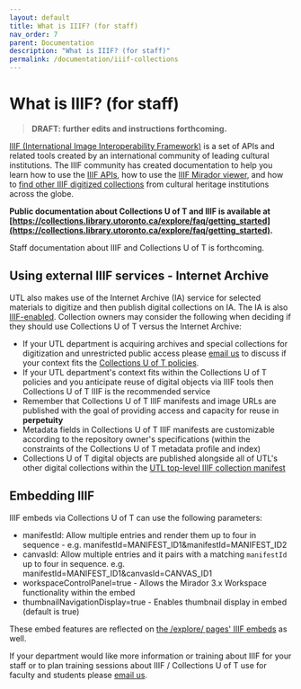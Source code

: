 ```yaml
---
layout: default
title: What is IIIF? (for staff)
nav_order: 7
parent: Documentation
description: "What is IIIF? (for staff)"
permalink: /documentation/iiif-collections
---
```


# What is IIIF? (for staff)

> **DRAFT: further edits and instructions forthcoming.**

[IIIF (International Image Interoperability Framework)](http://iiif.io/) is a set of APIs and related tools created by an international community of leading cultural institutions. The IIIF community has created documentation to help you learn how to use the [IIIF APIs](https://iiif.io/get-started/how-iiif-works/), how to use the [IIIF Mirador viewer](https://iiif.io/guides/using_iiif_resources/#mirador), and how to [find other IIIF digitized collections](https://iiif.io/guides/finding_resources/) from cultural heritage institutions across the globe. 

**Public documentation about Collections U of T and IIIF is available at [https://collections.library.utoronto.ca/explore/faq/getting_started](https://collections.library.utoronto.ca/explore/faq/getting_started).**

Staff documentation about IIIF and Collections U of T is forthcoming.

## Using external IIIF services - Internet Archive

UTL also makes use of the Internet Archive (IA) service for selected materials to digitize and then publish digital collections on IA. The IA is also [IIIF-enabled](https://github.com/internetarchive/iiif). Collection owners may consider the following when deciding if they should use Collections U of T versus the Internet Archive:
* If your UTL department is acquiring archives and special collections for digitization and unrestricted public access please [email us](mailto:digitalinitiatives@library.utoronto.ca) to discuss if your context fits the [Collections U of T policies](https://utlib.github.io/collections-uoft/#about-collections-u-of-t).
* If your UTL department's context fits within the Collections U of T policies and you anticipate reuse of digital objects via IIIF tools then Collections U of T IIIF is the recommended service
* Remember that Collections U of T IIIF manifests and image URLs are published with the goal of providing access and capacity for reuse in **perpetuity**
* Metadata fields in Collections U of T IIIF manifests are customizable according to the repository owner's specifications (within the constraints of the Collections U of T metadata profile and index)
* Collections U of T digital objects are published alongside all of UTL's other  digital collections within the [UTL top-level IIIF collection manifest](https://iiif.library.utoronto.ca/presentation/collections/utl:root)

## Embedding IIIF

IIIF embeds via Collections U of T can use the following parameters:

* manifestId: Allow multiple entries and render them up to four in sequence - e.g. manifestId=MANIFEST_ID1&manifestId=MANIFEST_ID2
* canvasId: Allow multiple entries and it pairs with a matching `manifestId` up to four in sequence. e.g. manifestId=MANIFEST_ID1&canvasId=CANVAS_ID1
* workspaceControlPanel=true - Allows the Mirador 3.x Workspace functionality within the embed
* thumbnailNavigationDisplay=true - Enables thumbnail display in embed (default is true)

These embed features are reflected on [the /explore/ pages' IIIF embeds](https://utlib.github.io/collections-uoft/documentation/add-simple-page) as well. 

If your department would like more information or training about IIIF for your staff or to plan training sessions about IIIF / Collections U of T use for faculty and students please [email us](mailto:digitalinitiatives@library.utoronto.ca).
